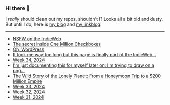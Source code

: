 ### Hi there 👋

I _really_ should clean out my repos, shouldn't I? Looks all a bit old and dusty. But until I do, here is [my blog](https://lostfocus.de/) and [my linkblog](https://dominikschwind.com/links):

--- 

<!-- POST-LIST:START -->
- [NSFW on the IndieWeb](https://www.lazaruscorporation.co.uk/blogs/artists-notebook/posts/nsfw-on-the-indieweb)
- [The secret inside One Million Checkboxes](https://eieio.games/essays/the-secret-in-one-million-checkboxes/)
- [Oh, WordPress](https://lostfocus.de/2024/08/28/oh-wordpress/)
- [It took me way too long but this page is finally part of the IndieWeb…](https://lostfocus.de/2024/08/27/233245/)
- [Week 34, 2024](https://lostfocus.de/2024/08/25/week-34-2024/)
- [I&#39;m just documenting this for myself later on: I&#39;m trying to draw on a png…](https://lostfocus.de/2024/08/24/233231/)
- [The Wild Story of the Lonely Planet: From a Honeymoon Trip to a $200 Million Empire](https://www.youtube.com/watch?v=we19S7tJoSE)
- [Week 33, 2024](https://lostfocus.de/2024/08/20/week-33-2024/)
- [Week 32, 2024](https://lostfocus.de/2024/08/12/week-32-2024/)
- [Week 31, 2024](https://lostfocus.de/2024/08/06/week-31-2024/)
<!-- POST-LIST:END -->

<!--
**lostfocus/lostfocus** is a ✨ _special_ ✨ repository because its `README.md` (this file) appears on your GitHub profile.

Here are some ideas to get you started:

- 🔭 I’m currently working on ...
- 🌱 I’m currently learning ...
- 👯 I’m looking to collaborate on ...
- 🤔 I’m looking for help with ...
- 💬 Ask me about ...
- 📫 How to reach me: ...
- 😄 Pronouns: ...
- ⚡ Fun fact: ...
-->
